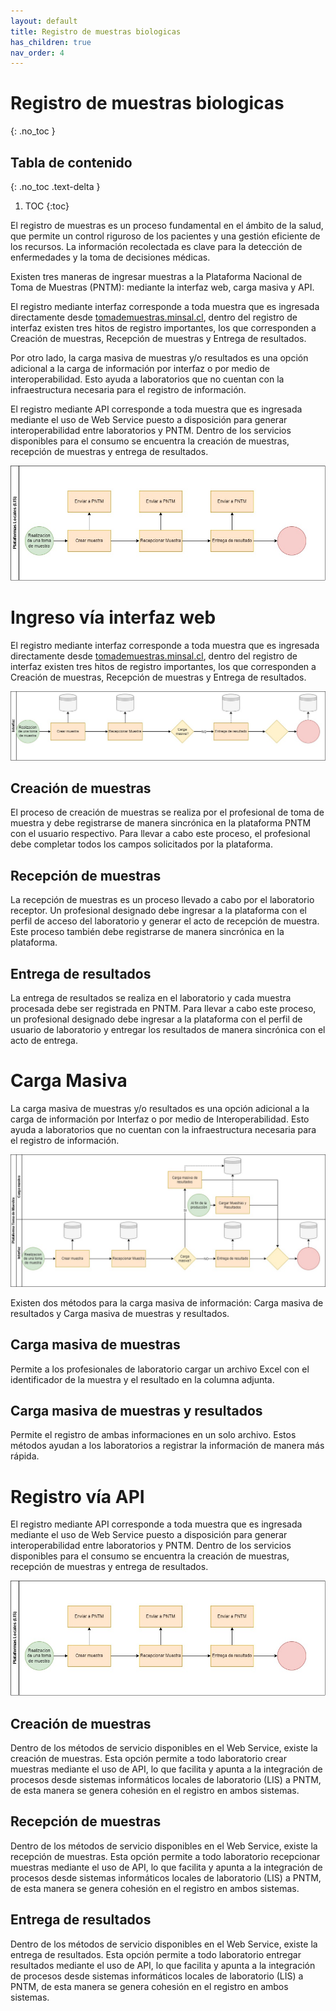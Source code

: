 ```yaml
---
layout: default
title: Registro de muestras biologicas
has_children: true
nav_order: 4
---
```


# Registro de muestras biologicas
{: .no_toc }

## Tabla de contenido
{: .no_toc .text-delta }

1. TOC
{:toc}

El registro de muestras es un proceso fundamental en el ámbito de la salud, que permite un control riguroso de los pacientes y una gestión eficiente de los recursos. La información recolectada es clave para la detección de enfermedades y la toma de decisiones médicas.

Existen tres maneras de ingresar muestras a la Plataforma Nacional de Toma de Muestras (PNTM): mediante la interfaz web, carga masiva y API. 

El registro mediante interfaz corresponde a toda muestra que es ingresada directamente desde [tomademuestras.minsal.cl](https://tomademuestras.minsal.cl/), dentro del registro de interfaz existen tres hitos de registro importantes, los que corresponden a Creación de muestras, Recepción de muestras y Entrega de resultados. 

Por otro lado, la carga masiva de muestras y/o resultados es una opción adicional a la carga de información por interfaz o por medio de interoperabilidad. Esto ayuda a laboratorios que no cuentan con la infraestructura necesaria para el registro de información.

El registro mediante API corresponde a toda muestra que es ingresada mediante el uso de Web Service puesto a disposición para generar interoperabilidad entre laboratorios y PNTM. Dentro de los servicios disponibles para el consumo se encuentra la creación de muestras, recepción de muestras y entrega de resultados.

![Alt text](diagrams/diagram_plataformas_locales.jpg)

# Ingreso vía interfaz web 

El registro mediante interfaz corresponde a toda muestra que es ingresada directamente desde [tomademuestras.minsal.cl](https://tomademuestras.minsal.cl/), dentro del registro de interfaz existen tres hitos de registro importantes, los que corresponden a Creación de muestras, Recepción de muestras y Entrega de resultados.

![Alt text](diagrams/diagram_interfaz.jpg)

## Creación de muestras

El proceso de creación de muestras se realiza por el profesional de toma de muestra y debe registrarse de manera sincrónica en la plataforma PNTM con el usuario respectivo. Para llevar a cabo este proceso, el profesional debe completar todos los campos solicitados por la plataforma.

## Recepción de muestras

La recepción de muestras es un proceso llevado a cabo por el laboratorio receptor. Un profesional designado debe ingresar a la plataforma con el perfil de acceso del laboratorio y generar el acto de recepción de muestra. Este proceso también debe registrarse de manera sincrónica en la plataforma.

## Entrega de resultados

La entrega de resultados se realiza en el laboratorio y cada muestra procesada debe ser registrada en PNTM. Para llevar a cabo este proceso, un profesional designado debe ingresar a la plataforma con el perfil de usuario de laboratorio y entregar los resultados de manera sincrónica con el acto de entrega.

# Carga Masiva

La carga masiva de muestras y/o resultados es una opción adicional a la carga de información por Interfaz o por medio de Interoperabilidad. Esto ayuda a laboratorios que no cuentan con la infraestructura necesaria para el registro de información.

![Alt text](diagrams/diagram_pntm.jpg)

Existen dos métodos para la carga masiva de información: Carga masiva de resultados y Carga masiva de muestras y resultados. 

## Carga masiva de muestras

Permite a los profesionales de laboratorio cargar un archivo Excel con el identificador de la muestra y el resultado en la columna adjunta. 

## Carga masiva de muestras y resultados

Permite el registro de ambas informaciones en un solo archivo. Estos métodos ayudan a los laboratorios a registrar la información de manera más rápida.

# Registro vía API
El registro mediante API corresponde a toda muestra que es ingresada mediante el uso de Web Service puesto a disposición para generar interoperabilidad entre laboratorios y PNTM. Dentro de los servicios disponibles para el consumo se encuentra la creación de muestras, recepción de muestras y entrega de resultados.

![Alt text](diagrams/diagram_plataformas_locales.jpg)

## Creación de muestras
Dentro de los métodos de servicio disponibles en el Web Service, existe la creación de muestras. Esta opción permite a todo laboratorio crear muestras mediante el uso de API, lo que facilita y apunta a la integración de procesos desde sistemas informáticos locales de laboratorio (LIS) a PNTM, de esta manera se genera cohesión en el registro en ambos sistemas.

## Recepción de muestras
Dentro de los métodos de servicio disponibles en el Web Service, existe la recepción de muestras. Esta opción permite a todo laboratorio recepcionar muestras mediante el uso de API, lo que facilita y apunta a la integración de procesos desde sistemas informáticos locales de laboratorio (LIS) a PNTM, de esta manera se genera cohesión en el registro en ambos sistemas.

## Entrega de resultados
Dentro de los métodos de servicio disponibles en el Web Service, existe la entrega de resultados. Esta opción permite a todo laboratorio entregar resultados mediante el uso de API, lo que facilita y apunta a la integración de procesos desde sistemas informáticos locales de laboratorio (LIS) a PNTM, de esta manera se genera cohesión en el registro en ambos sistemas.

